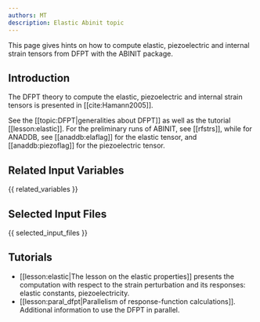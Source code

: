 ```yaml
---
authors: MT
description: Elastic Abinit topic
---
```

<!--
This file is automatically generated by mksite.py. All changes will be lost.
Change the input yaml files or the python code
-->

This page gives hints on how to compute elastic, piezoelectric and internal strain tensors from DFPT with the ABINIT package.

## Introduction

The DFPT theory to compute the elastic, piezoelectric and internal strain
tensors is presented in [[cite:Hamann2005]].

See the [[topic:DFPT|generalities about DFPT]] as well as the tutorial
[[lesson:elastic]]. For the preliminary runs of ABINIT, see [[rfstrs]], while
for ANADDB, see [[anaddb:elaflag]] for the elastic tensor, and
[[anaddb:piezoflag]] for the piezoelectric tensor.



## Related Input Variables

{{ related_variables }}

## Selected Input Files

{{ selected_input_files }}

## Tutorials

* [[lesson:elastic|The lesson on the elastic properties]] presents the computation with respect to the strain perturbation and its responses: elastic constants, piezoelectricity.
* [[lesson:paral_dfpt|Parallelism of response-function calculations]]. Additional information to use the DFPT in parallel.

